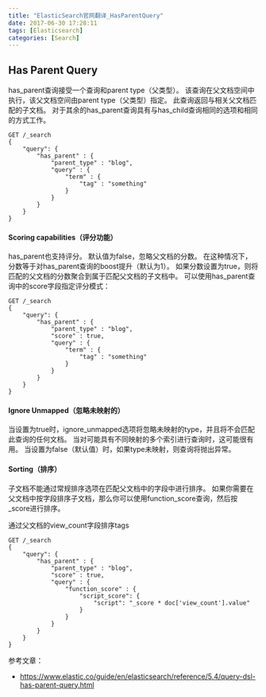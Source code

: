 ```yaml
---
title: "ElasticSearch官网翻译_HasParentQuery"
date: 2017-06-30 17:28:11
tags: [Elasticsearch]
categories: [Search]
---
```


## Has Parent Query

has_parent查询接受一个查询和parent type（父类型）。 该查询在父文档空间中执行，该父文档空间由parent type（父类型）指定。 此查询返回与相关父文档匹配的子文档。 对于其余的has_parent查询具有与has_child查询相同的选项和相同的方式工作。

```
GET /_search
{
    "query": {
        "has_parent" : {
            "parent_type" : "blog",
            "query" : {
                "term" : {
                    "tag" : "something"
                }
            }
        }
    }
}
```

#### Scoring capabilities（评分功能）

has_parent也支持评分。 默认值为false，忽略父文档的分数。 在这种情况下，分数等于对has_parent查询的boost提升（默认为1）。 如果分数设置为true，则将匹配的父文档的分数聚合到属于匹配父文档的子文档中。 可以使用has_parent查询中的score字段指定评分模式：

```
GET /_search
{
    "query": {
        "has_parent" : {
            "parent_type" : "blog",
            "score" : true,
            "query" : {
                "term" : {
                    "tag" : "something"
                }
            }
        }
    }
}
```

#### Ignore Unmapped（忽略未映射的）

当设置为true时，ignore_unmapped选项将忽略未映射的type，并且将不会匹配此查询的任何文档。 当对可能具有不同映射的多个索引进行查询时，这可能很有用。 当设置为false（默认值）时，如果type未映射，则查询将抛出异常。

#### Sorting（排序）

子文档不能通过常规排序选项在匹配父文档中的字段中进行排序。 如果你需要在父文档中按字段排序子文档，那么你可以使用function_score查询，然后按_score进行排序。

通过父文档的view_count字段排序tags

```
GET /_search
{
    "query": {
        "has_parent" : {
            "parent_type" : "blog",
            "score" : true,
            "query" : {
                "function_score" : {
                    "script_score": {
                        "script": "_score * doc['view_count'].value"
                    }
                }
            }
        }
    }
}
```

参考文章：

- https://www.elastic.co/guide/en/elasticsearch/reference/5.4/query-dsl-has-parent-query.html
